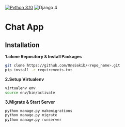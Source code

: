 [![Python 3.10 ](https://img.shields.io/badge/python-3.10-yellow.svg)](https://www.python.org/downloads/release/python-3105/)
![Django 4 ](https://img.shields.io/badge/Django-4.0-green.svg)
# Chat App

## Installation

**1.clone Repository & Install Packages**
```sh
git clone https://github.com/OneSakib/<repo_name>.git
pip install -r requirements.txt
```
**2.Setup Virtualenv**
```sh
virtualenv env
source env/bin/activate
```
**3.Migrate & Start Server**
```sh
python manage.py makemigrations
python manage.py migrate
python manage.py runserver
```

